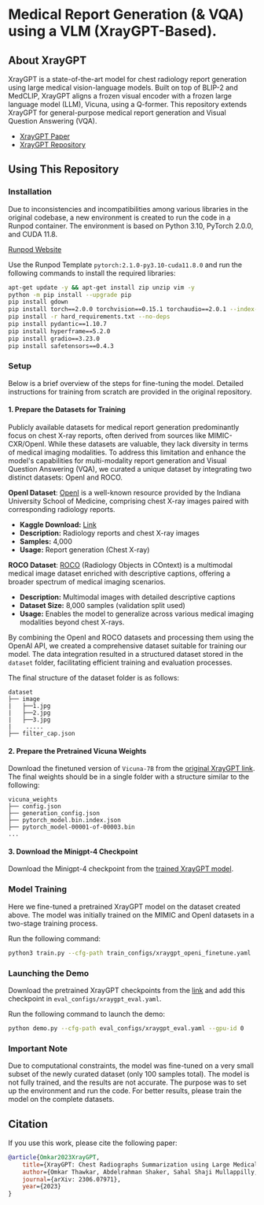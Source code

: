 # Medical Report Generation (& VQA) using a VLM (XrayGPT-Based).

## About XrayGPT

XrayGPT is a state-of-the-art model for chest radiology report generation using large medical vision-language models. Built on top of BLIP-2 and MedCLIP, XrayGPT aligns a frozen visual encoder with a frozen large language model (LLM), Vicuna, using a Q-former. This repository extends XrayGPT for general-purpose medical report generation and Visual Question Answering (VQA).

- [XrayGPT Paper](https://arxiv.org/abs/2306.07971)
- [XrayGPT Repository](https://github.com/mbzuai-oryx/XrayGPT)

## Using This Repository

### Installation

Due to inconsistencies and incompatibilities among various libraries in the original codebase, a new environment is created to run the code in a Runpod container. The environment is based on Python 3.10, PyTorch 2.0.0, and CUDA 11.8.

[Runpod Website](https://runpod.io/)

Use the Runpod Template `pytorch:2.1.0-py3.10-cuda11.8.0` and run the following commands to install the required libraries:

```bash
apt-get update -y && apt-get install zip unzip vim -y
python -m pip install --upgrade pip
pip install gdown
pip install torch==2.0.0 torchvision==0.15.1 torchaudio==2.0.1 --index-url https://download.pytorch.org/whl/cu118
pip install -r hard_requirements.txt --no-deps
pip install pydantic==1.10.7
pip install hyperframe==5.2.0
pip install gradio==3.23.0
pip install safetensors==0.4.3
```

### Setup
Below is a brief overview of the steps for fine-tuning the model. Detailed instructions for training from scratch are provided in the original repository.

#### 1. Prepare the Datasets for Training
Publicly available datasets for medical report generation predominantly focus on chest X-ray reports, often derived from sources like MIMIC-CXR/OpenI. While these datasets are valuable, they lack diversity in terms of medical imaging modalities. To address this limitation and enhance the model's capabilities for multi-modality report generation and Visual Question Answering (VQA), we curated a unique dataset by integrating two distinct datasets: OpenI and ROCO.

**OpenI Dataset**: [OpenI](https://openi.nlm.nih.gov/faq) is a well-known resource provided by the Indiana University School of Medicine, comprising chest X-ray images paired with corresponding radiology reports.

- **Kaggle Download:** [Link](https://www.kaggle.com/datasets/raddar/chest-xrays-indiana-university)
- **Description:** Radiology reports and chest X-ray images
- **Samples:** 4,000
- **Usage:** Report generation (Chest X-ray)

**ROCO Dataset**: [ROCO](https://github.com/razorx89/roco-dataset) (Radiology Objects in COntext) is a multimodal medical image dataset enriched with descriptive captions, offering a broader spectrum of medical imaging scenarios.

- **Description:** Multimodal images with detailed descriptive captions
- **Dataset Size:** 8,000 samples (validation split used)
- **Usage:** Enables the model to generalize across various medical imaging modalities beyond chest X-rays.

By combining the OpenI and ROCO datasets and processing them using the OpenAI API, we created a comprehensive dataset suitable for training our model. The data integration resulted in a structured dataset stored in the `dataset` folder, facilitating efficient training and evaluation processes.

The final structure of the dataset folder is as follows:

```
dataset
├── image
|   ├──1.jpg
|   ├──2.jpg
|   ├──3.jpg
|    .....
├── filter_cap.json
```

#### 2. Prepare the Pretrained Vicuna Weights

Download the finetuned version of `Vicuna-7B` from the [original XrayGPT link](https://mbzuaiac-my.sharepoint.com/:u:/g/personal/omkar_thawakar_mbzuai_ac_ae/EWoMYn3x7sdEnM2CdJRwWZgBCkMpLM03bk4GR5W0b3KIQQ?e=q6hEBz). The final weights should be in a single folder with a structure similar to the following:

```
vicuna_weights
├── config.json
├── generation_config.json
├── pytorch_model.bin.index.json
├── pytorch_model-00001-of-00003.bin
...   
```

#### 3. Download the Minigpt-4 Checkpoint

Download the Minigpt-4 checkpoint from the [trained XrayGPT model](https://mbzuaiac-my.sharepoint.com/:u:/g/personal/omkar_thawakar_mbzuai_ac_ae/EbGJZmueJkFAstU965buWs8B7T8tLcks7N-P79gsExRH0Q?e=mVASdV).

### Model Training
Here we fine-tuned a pretrained XrayGPT model on the dataset created above. The model was initially trained on the MIMIC and OpenI datasets in a two-stage training process.

Run the following command:

```bash
python3 train.py --cfg-path train_configs/xraygpt_openi_finetune.yaml
```

### Launching the Demo

Download the pretrained XrayGPT checkpoints from the [link](https://mbzuaiac-my.sharepoint.com/:u:/g/personal/omkar_thawakar_mbzuai_ac_ae/EbGJZmueJkFAstU965buWs8B7T8tLcks7N-P79gsExRH0Q?e=mVASdV) and add this checkpoint in `eval_configs/xraygpt_eval.yaml`.

Run the following command to launch the demo:

```bash
python demo.py --cfg-path eval_configs/xraygpt_eval.yaml --gpu-id 0
```

### Important Note

Due to computational constraints, the model was fine-tuned on a very small subset of the newly curated dataset (only 100 samples total). The model is not fully trained, and the results are not accurate. The purpose was to set up the environment and run the code. For better results, please train the model on the complete datasets.

## Citation

If you use this work, please cite the following paper:

```bibtex
@article{Omkar2023XrayGPT,
    title={XrayGPT: Chest Radiographs Summarization using Large Medical Vision-Language Models},
    author={Omkar Thawkar, Abdelrahman Shaker, Sahal Shaji Mullappilly, Hisham Cholakkal, Rao Muhammad Anwer, Salman Khan, Jorma Laaksonen and Fahad Shahbaz Khan},
    journal={arXiv: 2306.07971},
    year={2023}
}
```